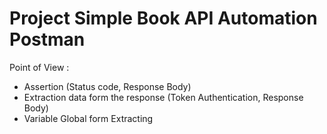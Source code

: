 # Project Simple Book API Automation Postman

Point of View :
- Assertion (Status code, Response Body)
- Extraction data form the response (Token Authentication, Response Body)
- Variable Global form Extracting
